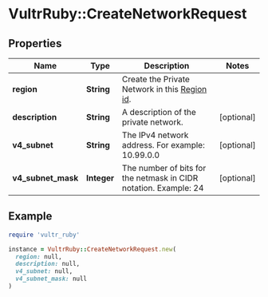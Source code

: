 # VultrRuby::CreateNetworkRequest

## Properties

| Name | Type | Description | Notes |
| ---- | ---- | ----------- | ----- |
| **region** | **String** | Create the Private Network in this [Region id](#operation/list-regions). |  |
| **description** | **String** | A description of the private network. | [optional] |
| **v4_subnet** | **String** | The IPv4 network address. For example: 10.99.0.0 | [optional] |
| **v4_subnet_mask** | **Integer** | The number of bits for the netmask in CIDR notation. Example: 24 | [optional] |

## Example

```ruby
require 'vultr_ruby'

instance = VultrRuby::CreateNetworkRequest.new(
  region: null,
  description: null,
  v4_subnet: null,
  v4_subnet_mask: null
)
```

